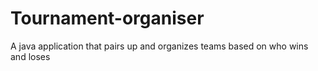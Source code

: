 # Tournament-organiser
A java application that pairs up and organizes teams based on who wins and loses
